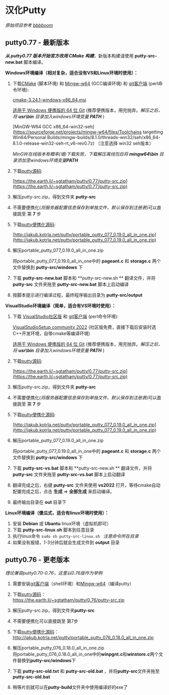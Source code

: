 # 汉化Putty

*原始项目参考 [bbbboom](https://github.com/bbbboom/TranslateToChinese)*

## putty0.77 - 最新版本

***从 putty0.77 版本开始官方改用 CMake 构建***，新版本构建请使用 **putty-src-new.bat**  脚本编译。

**Windows环境编译（相对复杂，适合没有VS和Linux环境时使用）：**

1. 下载[CMake](https://cmake.org/download/) (脚本环境) 和 [Mingw-w64](https://sourceforge.net/projects/mingw-w64/files/) (GCC编译环境) 和 [git客户端](https://git-scm.com/download/win) (perl命令环境):

   [cmake-3.24.1-windows-x86_64.msi](https://cmake.org/download/)

   [适用于 Windows 便携版的 64 位 Git](https://github.com/git-for-windows/git/releases/download/v2.37.3.windows.1/PortableGit-2.37.3-64-bit.7z.exe) (推荐便携版本，用完抛弃。*解压之后，将 **usr\bin** 目录加入windows环境变量 **PATH*** )

   [MinGW-W64 GCC x86_64-win32-seh](https://sourceforge.net/projects/mingw-w64/files/Toolchains targetting Win64/Personal Builds/mingw-builds/8.1.0/threads-win32/seh/x86_64-8.1.0-release-win32-seh-rt_v6-rev0.7z) （注意选择 win32 seh版本）

   *MinGW在线版本有概率(墙)下载失败，下载解压离线包后将 **mingw64\bin** 目录添加至windows环境变量**PATH***

2. 下载[putty源码](https://www.chiark.greenend.org.uk/~sgtatham/putty/latest.html):

   [https://the.earth.li/~sgtatham/putty/0.77/putty-src.zip](https://the.earth.li/~sgtatham/putty/0.77/putty-src.zip)

3. 解压putty-src.zip，得到文件夹 **putty-src**

4. 不需要便携化(*将服务器配置信息保存到单独文件，默认保存到注册表*)可以直接跳至 第 **7** 步

5. 下载[putty便携化源码](http://jakub.kotrla.net/putty/):

   [http://jakub.kotrla.net/putty/portable_putty_077_0.19.0_all_in_one.zip](http://jakub.kotrla.net/putty/portable_putty_077_0.19.0_all_in_one.zip)

6. 解压portable_putty_077_0.19.0_all_in_one.zip

   将portable_putty_077_0.19.0_all_in_one中的 **pageant.c** 和 **storage.c** 两个文件替换到 **putty-src/windows** 下

7. 下载 **putty-src-new.bat**  脚本和 **putty-src-new.sh ** 翻译文件，并将 **putty-src** 文件夹拖至 **putty-src-new.bat**  脚本上启动编译

8. 按脚本提示进行编译过程，最终程序输出目录为 **putty-src/output**





**VisualStudio环境编译（简单，适合有VS环境时使用）：**

1. 下载 [VisualStudio社区版](https://visualstudio.microsoft.com/zh-hans/) 和 [git客户端](https://git-scm.com/download/win) (perl命令环境):

   [VisualStudioSetup community 2022](https://c2rsetup.officeapps.live.com/c2r/downloadVS.aspx?sku=community&channel=Release&version=VS2022&source=VSLandingPage&includeRecommended=true&cid=2030:351b1543f8c24b058e1cf3b06ef0607c) (社区版免费，直接下载后安装时选C++开发环境，自带cmake等编译环境)

   [适用于 Windows 便携版的 64 位 Git](https://github.com/git-for-windows/git/releases/download/v2.37.3.windows.1/PortableGit-2.37.3-64-bit.7z.exe) (推荐便携版本，用完抛弃。*解压之后，将 **usr\bin** 目录加入windows环境变量 **PATH*** )

2. 下载[putty源码](https://www.chiark.greenend.org.uk/~sgtatham/putty/latest.html):

   [https://the.earth.li/~sgtatham/putty/0.77/putty-src.zip](https://the.earth.li/~sgtatham/putty/0.77/putty-src.zip)

3. 解压putty-src.zip，得到文件夹 **putty-src**

4. 不需要便携化(*将服务器配置信息保存到单独文件，默认保存到注册表*)可以直接跳至 第 **7** 步

5. 下载[putty便携化源码](http://jakub.kotrla.net/putty/):

   [http://jakub.kotrla.net/putty/portable_putty_077_0.19.0_all_in_one.zip](http://jakub.kotrla.net/putty/portable_putty_077_0.19.0_all_in_one.zip)

6. 解压portable_putty_077_0.19.0_all_in_one.zip

   将portable_putty_077_0.19.0_all_in_one中的 **pageant.c** 和 **storage.c** 两个文件替换到 **putty-src/windows** 下

7. 下载 **putty-src-vs.bat**  脚本和 **putty-src-new.sh ** 翻译文件，并将 **putty-src** 文件夹拖至 **putty-src-vs.bat**  脚本上启动翻译

8. 翻译完成之后，右键 **putty-src** 文件夹使用 **vs2022** 打开，等待cmake自动配置完成之后，点击 **生成** => **全部生成** 来启动编译。

9. 最终输出目录在 **out** 目录下





**Linux环境编译（傻瓜式，适合有linux环境时使用）：**

1. 安装 **Debian** 或 **Ubantu** linux环境（虚拟机即可）
2. 下载 **putty-src-linux.sh** 脚本到任意目录
3. 执行linux命令  `sudo sh putty-src-linux.sh ` *注意命令所在目录*
4. 如果没有报错，1-3分钟后就会生成文件到 **output** 目录







## putty0.76 - 更老版本

*理论兼容putty0.70-0.76，这里以0.76版作为举例*  

1. 需要安装[git客户端](https://git-scm.com/download/win)（shell环境）和[Mingw-w64](https://sourceforge.net/projects/mingw-w64/files/)（编译putty）

2. 下载[putty源码](https://www.chiark.greenend.org.uk/~sgtatham/putty/latest.html)：  
    https://the.earth.li/~sgtatham/putty/0.76/putty-src.zip

3. 解压putty-src.zip，得到文件夹**putty-src**

4. 不需要便携化可以直接跳至 第7步

5. 下载[putty便携化源码](http://jakub.kotrla.net/putty/)：  
    http://jakub.kotrla.net/putty/portable_putty_076_0.18.0_all_in_one.zip

6. 解压portable_putty_076_0.18.0_all_in_one.zip  
将portable_putty_076_0.18.0_all_in_one中的**winpgnt.c**和**winstore.c**两个文件替换到**putty-src/windows**下

7. 下载 **putty-src-old.txt** 和 **putty-src-old.bat** ，并将**putty-src**文件夹拖至**putty-src-old.bat**  

8. 稍等片刻就可以在**putty-build**文件夹中使用编译好的exe了
